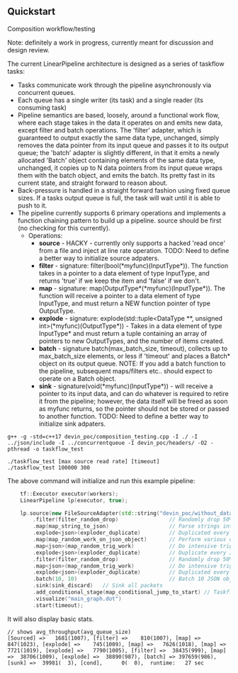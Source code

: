 ## Quickstart

Composition workflow/testing

Note: definitely a work in progress, currently meant for discussion and design review.

The current LinearPipeline architecture is designed as a series of taskflow tasks:
- Tasks communicate work through the pipeline asynchronously via concurrent queues.
- Each queue has a single writer (its task) and a single reader (its consuming task)
- Pipeline semantics are based, loosely, around a functional work flow, where each stage takes in the data it operates
   on and emits new data, except filter and batch operations. The 'filter' adapter, which is guaranteed 
   to output exactly the same data type, unchanged, simply removes the data pointer from its input queue and passes
   it to its output queue; the 'batch' adapter is slightly different, in that it emits a newly allocated 'Batch'
   object containing elements of the same data type, unchanged, it copies up to N data pointers from its input queue
   wraps them with the batch object, and emits the batch. Its pretty fast in its current state, and straight 
   forward to reason about.
- Back-pressure is handled in a straight forward fashion using fixed queue sizes. If a tasks output queue is full, the
  task will wait until it is able to push to it.
- The pipeline currently supports 6 primary operations and implements a function chaining pattern to build up a pipeline.
  source should be first (no checking for this currently).
    - Operations:
        - **source** - HACKY - currently only supports a hacked 'read once' from a file and inject at line rate operation.
          TODO: Need to define a better way to initialize source adpaters.
        - **filter** - signature: filter(bool(\*myfunc)(InputType\*)). The function takes in a 
          pointer to a data element of type InputType, and returns 'true' if we keep the item and 'false' if we don't.
        - **map** - signature: map(OutputType*(\*myfunc)(InputType\*)). The function will receive 
          a pointer to a data element of type InputType, and must return a NEW function pointer of type OutputType. 
        - **explode** - signature: explode(std::tuple<DataType \*\*, unsigned int>(\*myfunc)(OutputType\*)) - Takes in a data element of
          type InputType* and must return a tuple containing an array of pointers to new OutputTypes, and the number of
          items created.
        - **batch** - signature batch(max_batch_size, timeout), collects up to max_batch_size elements, or less if 'timeout'
          and places a Batch<InputType>* object on its output queue.
          NOTE: If you add a batch function to the pipeline, subsequent maps/filters etc.. should expect to operate on a 
          Batch object.
        - **sink** - signature(void(\*myfunc)(InputType\*)) - will receive a pointer to its input
          data, and can do whatever is required to retire it from the pipeline; however, the data itself will be freed as soon as
          myfunc returns, so the pointer should not be stored or passed to another function.
          TODO: Need to define a better way to initialize sink adpaters.

```
g++ -g -std=c++17 devin_poc/composition_testing.cpp -I ./ -I ../json/include -I ../concurrentqueue -I devin_poc/headers/ -O2 -pthread -o taskflow_test
```

```
./taskflow_test [max source read rate] [timeout]
./taskflow_test 100000 300
```

The above command will initialize and run this example pipeline:

```c++
    tf::Executor executor(workers);
    LinearPipeline lp(executor, true);

    lp.source(new FileSourceAdapter(std::string("devin_poc/without_data_len.json"), rate_per_sec))
        .filter(filter_random_drop)                // Randomly drop 50% of packets
        .map(map_string_to_json)                   // Parse strings into JSON objects
        .explode<json>(exploder_duplicate)         // Duplicated every JSON object 10x
        .map(map_random_work_on_json_object)       // Perform various operations on each JSON object
        .map<json>(map_random_trig_work)           // Do intensive trig work and forward JSON packets
        .explode<json>(exploder_duplicate)         // Duplicate every JSON object 10x
        .filter(filter_random_drop)                // Randomly drop 50% of packets
        .map<json>(map_random_trig_work)           // Do intensive trig work and forward JSON packets
        .explode<json>(exploder_duplicate)         // Duplicated every JSON object 10x
        .batch(10, 10)                             // Batch 10 JSON objects at a time and forward
        .sink(sink_discard)   // Sink all packets
        .add_conditional_stage(map_conditional_jump_to_start) // Taskflow loopback
        .visualize("main_graph.dot")
        .start(timeout);
```
It will also display basic stats.
```
// shows avg_throughput(avg_queue_size)
[Sourced] =>   1681(1007), [filter] =>    810(1007), [map] =>    847(1023), [explode] =>    745(1009), [map] =>   7626(1018), [map] =>   7721(1019), [explode] =>   7790(1005), [filter] =>  38435(999), [map] =>  38706(1009), [explode] =>  38890(987), [batch] => 397659(986), [sunk] =>  39981(  3), [cond],      0(  0),  runtime:   27 sec
```